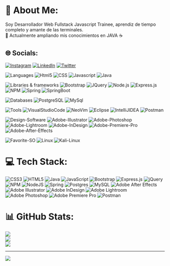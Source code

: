 # 💫 About Me:
Soy Desarrollador Web Fullstack Javascript Trainee, aprendiz de tiempo completo y amante de las terminales.<br>🌱 Actualmente ampliando mis conocimientos en JAVA ☕


## 🌐 Socials:
[![Instagram](https://img.shields.io/badge/Instagram-%23E4405F.svg?logo=Instagram&logoColor=white)](https://instagram.com/yerkocodes) [![LinkedIn](https://img.shields.io/badge/LinkedIn-%230077B5.svg?logo=linkedin&logoColor=white)](https://linkedin.com/in/yerkocortesbaeza) [![Twitter](https://img.shields.io/badge/Twitter-%231DA1F2.svg?logo=Twitter&logoColor=white)](https://twitter.com/yerkocodes) 


![Languages](https://img.shields.io/static/v1?label=&message=Languages:&color=111&style=flat)
![Html5](https://img.shields.io/static/v1?logo=HTML5&label=&message=HTML5&color=565656&logoColor=white&style=flat)
![CSS](https://img.shields.io/static/v1?logo=CSS3&label=&message=CSS&color=565656&logoColor=white&style=flat)
![Javascript](https://img.shields.io/static/v1?logo=JavaScript&label=&message=JavaScript&color=565656&logoColor=white&style=flat)
![Java](https://img.shields.io/static/v1?logo=JAVA&label=&message=JAVA&color=565656&logoColor=white&style=flat)  

![Libraries & frameworks](https://img.shields.io/static/v1?label=&message=Libraries-Frameworks:&color=111&style=flat)
![Bootstrap](https://img.shields.io/static/v1?logo=Bootstrap&label=&message=Bootstrap&color=565656&logoColor=white&style=flat)
![JQuery](https://img.shields.io/static/v1?logo=JQuery&label=&message=JQuery&color=565656&logoColor=white&style=flat)
![Node.js](https://img.shields.io/static/v1?logo=Node.js&label=&message=Node.js&color=565656&logoColor=white&style=flat)
![Express.js](https://img.shields.io/static/v1?logo=Express&label=&message=Express.js&color=565656&logoColor=white&style=flat)
![NPM](https://img.shields.io/static/v1?logo=npm&label=&message=NPM&color=565656&logoColor=white&style=flat)
![Spring](https://img.shields.io/static/v1?logo=Spring&label=&message=Spring&color=565656&logoColor=white&style=flat)
![SpringBoot](https://img.shields.io/static/v1?logo=SpringBoot&label=&message=Spring-Boot&color=565656&logoColor=white&style=flat)

![Databases](https://img.shields.io/static/v1?label=&message=Databases:&color=111&style=flat)
![PostgreSQL](https://img.shields.io/static/v1?logo=PostgreSQL&label=&message=PostgreSQL&color=565656&logoColor=white&style=flat)
![MySql](https://img.shields.io/static/v1?logo=MySQL&label=&message=MySQL&color=565656&logoColor=white&style=flat)

![Tools](https://img.shields.io/static/v1?label=&message=Tools:&color=111&style=flat)
![VisualStudioCode](https://img.shields.io/static/v1?logo=VisualStudioCode&label=&message=VSCode&color=565656&logoColor=white&style=flat)
![NeoVim](https://img.shields.io/static/v1?logo=Neovim&label=&message=NeoVim&color=565656&logoColor=white&style=flat)
![Eclipse](https://img.shields.io/static/v1?logo=EclipseIDE&label=&message=EclipseIDE&color=565656&logoColor=white&style=flat)
![IntelliJIDEA](https://img.shields.io/static/v1?logo=IntelliJIDEA&label=&message=IntelliJ-IDEA-CE&color=565656&logoColor=white&style=flat)
![Postman](https://img.shields.io/static/v1?logo=Postman&label=&message=Postman&color=565656&logoColor=white&style=flat)

![Design-Software](https://img.shields.io/static/v1?label=&message=Design-Software:&color=111&style=flat)
![Adobe-Illustrator](https://img.shields.io/static/v1?logo=AdobeIllustrator&label=&message=Adobe-Illustrator&color=565656&logoColor=white&style=flat)
![Adobe-Photoshop](https://img.shields.io/static/v1?logo=AdobePhotoshop&label=&message=Adobe-Photoshop&color=565656&logoColor=white&style=flat)
![Adobe-Lightroom](https://img.shields.io/static/v1?logo=AdobeLightroom&label=&message=Adobe-Lightroom&color=565656&logoColor=white&style=flat)
![Adobe-InDesign](https://img.shields.io/static/v1?logo=AdobeInDesign&label=&message=Adobe-InDesign&color=565656&logoColor=white&style=flat)
![Adobe-Premiere-Pro](https://img.shields.io/static/v1?logo=AdobePremierePro&label=&message=Adobe-Premiere-Pro&color=565656&logoColor=white&style=flat)
![Adobe-After-Effects](https://img.shields.io/static/v1?logo=AdobeAfterEffects&label=&message=Adobe-After-Effects&color=565656&logoColor=white&style=flat)

![Favorite-SO](https://img.shields.io/static/v1?logo=&label=&message=♥-Favorite-SO:&color=111&logoColor=white&style=flat)
![Linux](https://img.shields.io/static/v1?logo=Linux&label=&message=Linux&color=565656&logoColor=white&style=flat)
![Kali-Linux](https://img.shields.io/static/v1?logo=KaliLinux&label=&message=Kali-Linux&color=565656&logoColor=white&style=flat)








# 💻 Tech Stack:
![CSS3](https://img.shields.io/badge/css3-%231572B6.svg?style=for-the-badge&logo=css3&logoColor=white) ![HTML5](https://img.shields.io/badge/html5-%23E34F26.svg?style=for-the-badge&logo=html5&logoColor=white) ![Java](https://img.shields.io/badge/java-%23ED8B00.svg?style=for-the-badge&logo=java&logoColor=white) ![JavaScript](https://img.shields.io/badge/javascript-%23323330.svg?style=for-the-badge&logo=javascript&logoColor=%23F7DF1E) ![Bootstrap](https://img.shields.io/badge/bootstrap-%23563D7C.svg?style=for-the-badge&logo=bootstrap&logoColor=white) ![Express.js](https://img.shields.io/badge/express.js-%23404d59.svg?style=for-the-badge&logo=express&logoColor=%2361DAFB) ![jQuery](https://img.shields.io/badge/jquery-%230769AD.svg?style=for-the-badge&logo=jquery&logoColor=white) ![NPM](https://img.shields.io/badge/NPM-%23000000.svg?style=for-the-badge&logo=npm&logoColor=white) ![NodeJS](https://img.shields.io/badge/node.js-6DA55F?style=for-the-badge&logo=node.js&logoColor=white) ![Spring](https://img.shields.io/badge/spring-%236DB33F.svg?style=for-the-badge&logo=spring&logoColor=white) ![Postgres](https://img.shields.io/badge/postgres-%23316192.svg?style=for-the-badge&logo=postgresql&logoColor=white) ![MySQL](https://img.shields.io/badge/mysql-%2300f.svg?style=for-the-badge&logo=mysql&logoColor=white) ![Adobe After Effects](https://img.shields.io/badge/Adobe%20After%20Effects-9999FF.svg?style=for-the-badge&logo=Adobe%20After%20Effects&logoColor=white) ![Adobe Illustrator](https://img.shields.io/badge/adobeillustrator-%23FF9A00.svg?style=for-the-badge&logo=adobeillustrator&logoColor=white) ![Adobe InDesign](https://img.shields.io/badge/Adobe%20InDesign-49021F?style=for-the-badge&logo=adobeindesign&logoColor=white) ![Adobe Lightroom](https://img.shields.io/badge/Adobe%20Lightroom-31A8FF.svg?style=for-the-badge&logo=Adobe%20Lightroom&logoColor=white) ![Adobe Photoshop](https://img.shields.io/badge/adobephotoshop-%2331A8FF.svg?style=for-the-badge&logo=adobephotoshop&logoColor=white) ![Adobe Premiere Pro](https://img.shields.io/badge/Adobe%20Premiere%20Pro-9999FF.svg?style=for-the-badge&logo=Adobe%20Premiere%20Pro&logoColor=white) ![Postman](https://img.shields.io/badge/Postman-FF6C37?style=for-the-badge&logo=postman&logoColor=white)
# 📊 GitHub Stats:
![](https://github-readme-stats.vercel.app/api?username=yerkocodes&theme=city_light&hide_border=false&include_all_commits=false&count_private=true)<br/>
![](https://github-readme-streak-stats.herokuapp.com/?user=yerkocodes&theme=city_light&hide_border=false)<br/>
![](https://github-readme-stats.vercel.app/api/top-langs/?username=yerkocodes&theme=city_light&hide_border=false&include_all_commits=false&count_private=true&layout=compact)

---
[![](https://visitcount.itsvg.in/api?id=yerkocodes&icon=0&color=12)](https://visitcount.itsvg.in)
